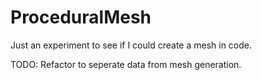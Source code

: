 # ProceduralMesh

Just an experiment to see if I could create a mesh in code.

TODO: Refactor to seperate data from mesh generation.
